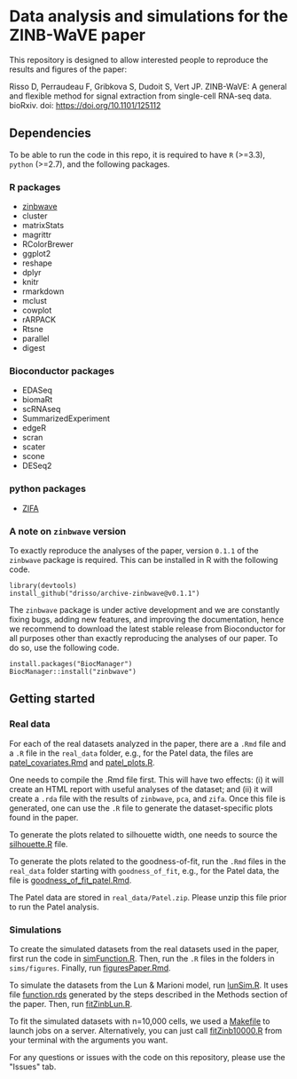 # Data analysis and simulations for the ZINB-WaVE paper

This repository is designed to allow interested people to reproduce the results and figures of the paper:

Risso D, Perraudeau F, Gribkova S, Dudoit S, Vert JP. ZINB-WaVE: A general and flexible method for signal extraction from single-cell RNA-seq data. bioRxiv. doi: https://doi.org/10.1101/125112

## Dependencies

To be able to run the code in this repo, it is required to have `R` (>=3.3), `python` (>=2.7), and the following packages.

### R packages

- [zinbwave](https://github.com/drisso/zinbwave)
- cluster
- matrixStats
- magrittr
- RColorBrewer
- ggplot2
- reshape
- dplyr
- knitr
- rmarkdown
- mclust
- cowplot
- rARPACK
- Rtsne
- parallel
- digest


### Bioconductor packages

- EDASeq
- biomaRt
- scRNAseq
- SummarizedExperiment
- edgeR
- scran
- scater
- scone
- DESeq2


### python packages

- [ZIFA](https://github.com/epierson9/ZIFA)

### A note on `zinbwave` version

To exactly reproduce the analyses of the paper, version `0.1.1` of the `zinbwave` package is required. This can be installed in R with the following code.

```{r}
library(devtools)
install_github("drisso/archive-zinbwave@v0.1.1")
```

The `zinbwave` package is under active development and we are constantly fixing bugs, adding new features, and improving the documentation, hence we recommend to download the latest stable release from Bioconductor for all purposes other than exactly reproducing the analyses of our paper. To do so, use the following code.

```{r}
install.packages("BiocManager")
BiocManager::install("zinbwave")
```

## Getting started

### Real data

For each of the real datasets analyzed in the paper, there are a `.Rmd` file and a `.R` file in the `real_data` folder, e.g.,
for the Patel data, the files are [patel_covariates.Rmd](https://github.com/drisso/zinb_analysis/blob/master/real_data/patel_covariates.Rmd)
and [patel_plots.R](https://github.com/drisso/zinb_analysis/blob/master/real_data/patel_plots.R).

One needs to compile the .Rmd file first. This will have two effects: (i) it will create an HTML report with useful analyses of
the dataset; and (ii) it will create a `.rda` file with the results of `zinbwave`, `pca`, and `zifa`. Once this file is generated,
one can use the `.R` file to generate the dataset-specific plots found in the paper.

To generate the plots related to silhouette width, one needs to source the [silhouette.R](https://github.com/drisso/zinb_analysis/blob/master/real_data/silhouette.R)
file.

To generate the plots related to the goodness-of-fit, run the `.Rmd` files in the `real_data` folder starting with `goodness_of_fit`, e.g., for the Patel data, the file is [goodness_of_fit_patel.Rmd](https://github.com/drisso/zinb_analysis/blob/master/real_data/goodness_of_fit_patel.Rmd).

The Patel data are stored in `real_data/Patel.zip`. Please unzip this file prior to run the Patel analysis.

### Simulations

To create the simulated datasets from the real datasets used in the paper, first run the code in [simFunction.R](https://github.com/drisso/zinb_analysis/blob/master/sims/figures/simFunction.R). Then, run the `.R` files in the folders in `sims/figures`. Finally, run [figuresPaper.Rmd](https://github.com/drisso/zinb_analysis/blob/master/sims/figures/figuresPaper.Rmd).

To simulate the datasets from the Lun & Marioni model, run [lunSim.R](https://github.com/drisso/zinb_analysis/blob/master/sims/figures/fig6e-g/lunSim.R). It uses file [function.rds](https://github.com/drisso/zinb_analysis/blob/master/sims/figures/fig6e-g/function.rds) generated by the steps described in the Methods section of the paper. Then, run [fitZinbLun.R](https://github.com/drisso/zinb_analysis/blob/master/sims/figures/fig6e-g/fitZinbLun.R).

To fit the simulated datasets with n=10,000 cells, we used a [Makefile](https://github.com/drisso/zinb_analysis/blob/master/sims/figures/fig6ad-S13-S14/Makefile) to launch jobs on a server. Alternatively, you can just call [fitZinb10000.R](https://github.com/drisso/zinb_analysis/blob/master/sims/figures/fig6ad-S13-S14/fitZinb10000.R) from your terminal with the arguments you want.

For any questions or issues with the code on this repository, please use the "Issues" tab.
